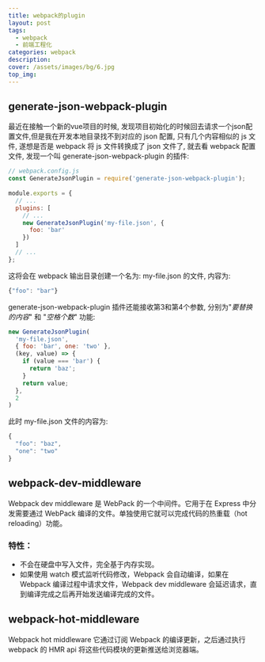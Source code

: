```yaml
---
title: webpack的plugin
layout: post
tags: 
  - webpack
  - 前端工程化
categories: webpack
description: 
cover: /assets/images/bg/6.jpg
top_img: 
---
```


## generate-json-webpack-plugin

最近在接触一个新的vue项目的时候, 发现项目初始化的时候回去请求一个json配置文件,但是我在开发本地目录找不到对应的 json 配置, 只有几个内容相似的 js 文件, 遂想是否是 webpack 将 js 文件转换成了 json 文件了, 就去看 webpack 配置文件, 发现一个叫 generate-json-webpack-plugin 的插件:

```js
// webpack.config.js
const GenerateJsonPlugin = require('generate-json-webpack-plugin');
 
module.exports = {
  // ...
  plugins: [
    // ...
    new GenerateJsonPlugin('my-file.json', {
      foo: 'bar'
    })
  ]
  // ...
};
```

这将会在 webpack 输出目录创建一个名为: my-file.json 的文件, 内容为:

```js
{"foo": "bar"}
```

generate-json-webpack-plugin 插件还能接收第3和第4个参数, 分别为"*要替换的内容*" 和 "*空格个数*" 功能:

```js
new GenerateJsonPlugin(
  'my-file.json',
  { foo: 'bar', one: 'two' },
  (key, value) => {
    if (value === 'bar') {
      return 'baz'; 
    }
    return value;
  },
  2
)
```

此时 my-file.json 文件的内容为:

```js
{
  "foo": "baz",
  "one": "two"
}
```

## webpack-dev-middleware

Webpack dev middleware 是 WebPack 的一个中间件。它用于在 Express 中分发需要通过 WebPack 编译的文件。单独使用它就可以完成代码的热重载（hot reloading）功能。

### 特性：

- 不会在硬盘中写入文件，完全基于内存实现。
- 如果使用 watch 模式监听代码修改，Webpack 会自动编译，如果在 Webpack 编译过程中请求文件，Webpack dev middleware 会延迟请求，直到编译完成之后再开始发送编译完成的文件。

## webpack-hot-middleware

Webpack hot middleware 它通过订阅 Webpack 的编译更新，之后通过执行 webpack 的 HMR api 将这些代码模块的更新推送给浏览器端。